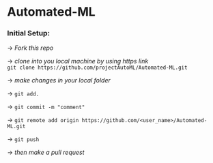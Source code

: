 # Automated-ML

### Initial Setup: <br>
  -> *Fork this repo*<br>
  
  -> *clone into you local machine by using https link*<br>
    `git clone https://github.com/projectAutoML/Automated-ML.git`<br>
  
  -> *make changes in your local folder*<br>
  
  -> `git add.`<br>
  
  -> `git commit -m "comment"`<br>
  
  -> `git remote add origin https://github.com/<user_name>/Automated-ML.git`<br>
  
  -> `git push`<br>
  
  -> *then make a pull request*<br>
